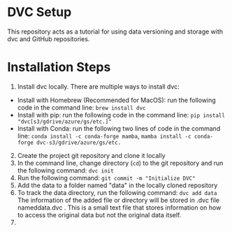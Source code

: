 # DVC Setup

This repository acts as a tutorial for using data versioning and storage with dvc and GitHub repositories. 

# Installation Steps

1. Install dvc locally. There are multiple ways to install dvc: 
 
  * Install with Homebrew (Recommended for MacOS): run the following code in the command line: ```brew install dvc```
  * Install with pip: run the following code in the command line: ```pip install "dvc[s3/gdrive/azure/gs/etc.]"```
  * Install with Conda: run the following two lines of code in the command line: ```conda install -c conda-forge mamba```, ```mamba install -c conda-forge dvc-s3/gdrive/azure/gs/etc.```

2. Create the project git repository and clone it locally
3. In the command line, change directory (```cd```) to the git repository and run the following command: ```dvc init```
5. Run the following command: ```git commit -m "Initialize DVC"```
6. Add the data to a folder named "data" in the locally cloned repository
7. To track the data directory, run the following command: ```dvc add data```
   The information of the added file or directory will be stored in .dvc file nameddata.dvc . This is a small text file that stores information on how to access the original data but not the original data itself.
9. 
